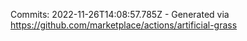 Commits: 2022-11-26T14:08:57.785Z - Generated via https://github.com/marketplace/actions/artificial-grass
<br>
